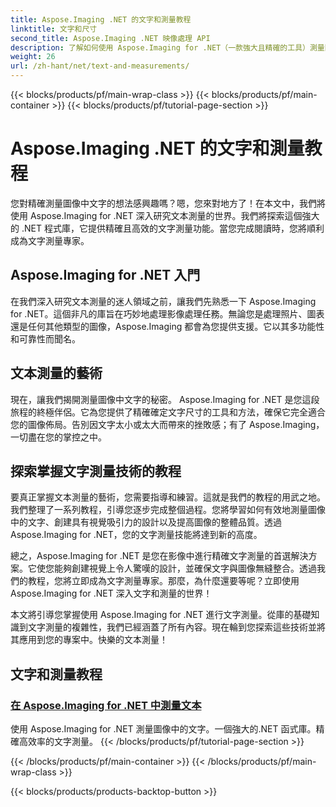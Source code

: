 ```yaml
---
title: Aspose.Imaging .NET 的文字和測量教程
linktitle: 文字和尺寸
second_title: Aspose.Imaging .NET 映像處理 API
description: 了解如何使用 Aspose.Imaging for .NET（一款強大且精確的工具）測量圖像中的文字。探索教程以掌握文字測量技術。
weight: 26
url: /zh-hant/net/text-and-measurements/
---
```


{{< blocks/products/pf/main-wrap-class >}}
{{< blocks/products/pf/main-container >}}
{{< blocks/products/pf/tutorial-page-section >}}

# Aspose.Imaging .NET 的文字和測量教程


您對精確測量圖像中文字的想法感興趣嗎？嗯，您來對地方了！在本文中，我們將使用 Aspose.Imaging for .NET 深入研究文本測量的世界。我們將探索這個強大的 .NET 程式庫，它提供精確且高效的文字測量功能。當您完成閱讀時，您將順利成為文字測量專家。

## Aspose.Imaging for .NET 入門

在我們深入研究文本測量的迷人領域之前，讓我們先熟悉一下 Aspose.Imaging for .NET。這個非凡的庫旨在巧妙地處理影像處理任務。無論您是處理照片、圖表還是任何其他類型的圖像，Aspose.Imaging 都會為您提供支援。它以其多功能性和可靠性而聞名。

## 文本測量的藝術

現在，讓我們揭開測量圖像中文字的秘密。 Aspose.Imaging for .NET 是您這段旅程的終極伴侶。它為您提供了精確確定文字尺寸的工具和方法，確保它完全適合您的圖像佈局。告別因文字太小或太大而帶來的挫敗感；有了 Aspose.Imaging，一切盡在您的掌控之中。

## 探索掌握文字測量技術的教程

要真正掌握文本測量的藝術，您需要指導和練習。這就是我們的教程的用武之地。我們整理了一系列教程，引導您逐步完成整個過程。您將學習如何有效地測量圖像中的文字、創建具有視覺吸引力的設計以及提高圖像的整體品質。透過 Aspose.Imaging for .NET，您的文字測量技能將達到新的高度。

總之，Aspose.Imaging for .NET 是您在影像中進行精確文字測量的首選解決方案。它使您能夠創建視覺上令人驚嘆的設計，並確保文字與圖像無縫整合。透過我們的教程，您將立即成為文字測量專家。那麼，為什麼還要等呢？立即使用 Aspose.Imaging for .NET 深入文字和測量的世界！

本文將引導您掌握使用 Aspose.Imaging for .NET 進行文字測量。從庫的基礎知識到文字測量的複雜性，我們已經涵蓋了所有內容。現在輪到您探索這些技術並將其應用到您的專案中。快樂的文本測量！
## 文字和測量教程
### [在 Aspose.Imaging for .NET 中測量文本](./measure-text/)
使用 Aspose.Imaging for .NET 測量圖像中的文字。一個強大的.NET 函式庫。精確高效率的文字測量。
{{< /blocks/products/pf/tutorial-page-section >}}

{{< /blocks/products/pf/main-container >}}
{{< /blocks/products/pf/main-wrap-class >}}

{{< blocks/products/products-backtop-button >}}
